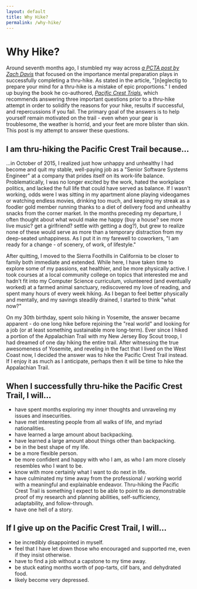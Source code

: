 ```yaml
---
layout: default
title: Why Hike?
permalink: /why-hike/
---
```

# Why Hike?
Around seventh months ago, I stumbled my way across [*a PCTA post by Zach Davis*](https://www.pcta.org/2016/single-biggest-mistake-made-preparing-thru-hike-38250/) that focused on the importance mental preparation plays in successfully completing a thru-hike. As stated in the article, "[n]eglectig to prepare your mind for a thru-hike is a mistake of epic proportions."  I ended up buying the book he co-authored, [*Pacific Crest Trials*](http://appalachiantrials.com/pacific-crest-trials/), which recommends answering three important questions prior to a thru-hike attempt in order to solidify the reasons for your hike, results if successful, and repercussions if you fail.  The primary goal of the answers is to help yourself remain motivated on the trail - even when your gear is troublesome, the weather is horrid, and your feet are more blister than skin.  This post is my attempt to answer these questions.

## I am thru-hiking the Pacific Crest Trail because...
...in October of 2015, I realized just how unhappy and unhealthy I had become and quit my stable, well-paying job as a "Senior Software Systems Engineer" at a company that prides itself on its work-life balance.  Problematically, I was no longer excited by the work, hated the workplace politics, and lacked the full life that could have served as balance. If I wasn't working, odds were I was sitting in my apartment alone playing videogames or watching endless movies, drinking too much, and keeping my streak as a foodler gold member running thanks to a diet of delivery food and unhealthy snacks from the corner market.  In the months preceding my departure, I often thought about what would make me happy (buy a house? see more live music? get a girlfriend? settle with getting a dog?), but grew to realize none of these would serve as more than a temporary distraction from my deep-seated unhappiness.  As I put it in my farewell to coworkers, "I am ready for a change - of scenery, of work, of lifestyle."

After quitting, I moved to the Sierra Foothills in California to be closer to family both immediate and extended.  While here, I have taken time to explore some of my passions, eat healthier, and be more physically active.  I took courses at a local community college on topics that interested me and hadn't fit into my Computer Science curriculum, volunteered (and eventually worked) at a farmed animal sanctuary, rediscovered my love of reading, and spent many hours of every week hiking.  As I began to feel better physically and mentally, and my savings steadily drained, I started to think "what now?"

On my 30th birthday, spent solo hiking in Yosemite, the answer became apparent - do one long hike before rejoining the "real world" and looking for a job (or at least something sustainable more long-term).  Ever since I hiked a portion of the Appalachian Trail with my New Jersey Boy Scout troop, I had dreamed of one day hiking the entire trail.  After witnessing the true awesomeness of Yosemite, and reveling in the fact that I lived on the West Coast now, I decided the answer was to hike the Pacific Crest Trail instead.  If I enjoy it as much as I anticipate, perhaps then it will be time to hike the Appalachian Trail.


## When I successfully thru-hike the Pacific Crest Trail, I will...
* have spent months exploring my inner thoughts and unraveling my issues and insecurities.
* have met interesting people from all walks of life, and myriad nationalities.
* have learned a large amount about backpacking.
* have learned a large amount about things other than backpacking.
* be in the best shape of my life.
* be a more flexible person.
* be more confident and happy with who I am, as who I am more closely resembles who I want to be.
* know with more certainly what I want to do next in life.
* have culminated my time away from the professional / working world with a meaningful and explainable endeavor.  Thru-hiking the Pacific Crest Trail is something I expect to be able to point to as demonstrable proof of my research and planning abilities, self-sufficiency, adaptability, and follow-through.
* have one hell of a story.

## If I give up on the Pacific Crest Trail, I will...  
* be incredibly disappointed in myself.
* feel that I have let down those who encouraged and supported me, even if they insist otherwise.
* have to find a job without a capstone to my time away.
* be stuck eating months worth of pop-tarts, clif bars, and dehydrated food.
* likely become very depressed.
